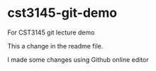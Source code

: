# cst3145-git-demo
For CST3145 git lecture demo

This a change in the readme file.

I made some changes using Github online editor
